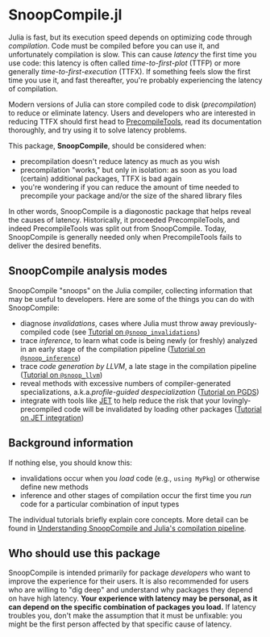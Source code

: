 # SnoopCompile.jl

Julia is fast, but its execution speed depends on optimizing code through *compilation*. Code must be compiled before you can use it, and unfortunately compilation is slow. This can cause *latency* the first time you use code: this latency is often called *time-to-first-plot* (TTFP) or more generally *time-to-first-execution* (TTFX). If something feels slow the first time you use it, and fast thereafter, you're probably experiencing the latency of compilation.

Modern versions of Julia can store compiled code to disk (*precompilation*) to reduce or eliminate latency. Users and developers who are interested in reducing TTFX should first head to [PrecompileTools](https://github.com/JuliaLang/PrecompileTools.jl), read its documentation thoroughly, and try using it to solve latency problems.

This package, **SnoopCompile**, should be considered when:

- precompilation doesn't reduce latency as much as you wish
- precompilation "works," but only in isolation: as soon as you load (certain) additional packages, TTFX is bad again
- you're wondering if you can reduce the amount of time needed to precompile your package and/or the size of the shared library files

In other words, SnoopCompile is a diagonostic package that helps reveal the causes of latency. Historically, it proceeded PrecompileTools, and indeed PrecompileTools was split out from SnoopCompile. Today, SnoopCompile is generally needed only when PrecompileTools fails to deliver the desired benefits.

## SnoopCompile analysis modes

SnoopCompile "snoops" on the Julia compiler, collecting information that may be useful to developers. Here are some of the things you can do with SnoopCompile:

- diagnose *invalidations*, cases where Julia must throw away previously-compiled code (see [Tutorial on `@snoop_invalidations`](@ref))
- trace *inference*, to learn what code is being newly (or freshly) analyzed in an early stage of the compilation pipeline ([Tutorial on `@snoop_inference`](@ref))
- trace *code generation by LLVM*, a late stage in the compilation pipeline ([Tutorial on `@snoop_llvm`](@ref))
- reveal methods with excessive numbers of compiler-generated specializations, a.k.a.*profile-guided despecialization* ([Tutorial on PGDS](@ref))
- integrate with tools like [JET](https://github.com/aviatesk/JET.jl) to help reduce the risk that your lovingly-precompiled code will be invalidated by loading other packages ([Tutorial on JET integration](@ref))

## Background information

If nothing else, you should know this:
- invalidations occur when you *load* code (e.g., `using MyPkg`) or otherwise define new methods
- inference and other stages of compilation occur the first time you *run* code for a particular combination of input types

The individual tutorials briefly explain core concepts. More detail can be found in [Understanding SnoopCompile and Julia's compilation pipeline](@ref).

## Who should use this package

SnoopCompile is intended primarily for package *developers* who want to improve the
experience for their users. It is also recommended for users who are willing to "dig deep" and understand why packages they depend on have high latency. **Your experience with latency may be personal, as it can depend on the specific combination of packages you load.** If latency troubles you, don't make the assumption that it must be unfixable: you might be the first person affected by that specific cause of latency.

